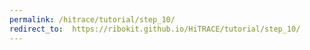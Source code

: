 ```yaml
---
permalink: /hitrace/tutorial/step_10/
redirect_to:  https://ribokit.github.io/HiTRACE/tutorial/step_10/
---
```

